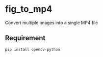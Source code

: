 # fig_to_mp4
Convert multiple images into a single MP4 file

## Requirement
```shell
pip install opencv-python
```